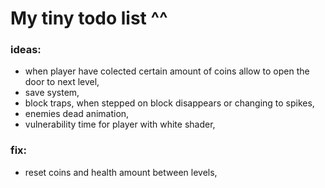  # My tiny todo list ^^
 ### ideas:
 - when player have colected certain amount of coins allow to open the door to next level,
 - save system,
 - block traps, when stepped on block disappears or changing to spikes,
 - enemies dead animation,
 - vulnerability time for player with white shader,


 ### fix:
 - reset coins and health amount between levels,

